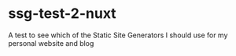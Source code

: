# ssg-test-2-nuxt
A test to see which of the Static Site Generators I should use for my personal website and blog
